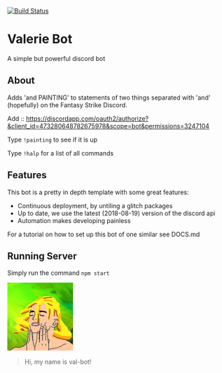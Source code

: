 [![Build Status](https://travis-ci.org/jhburns/val-bot.svg?branch=master)](https://travis-ci.org/jhburns/val-bot)

# Valerie Bot
A simple but powerful discord bot

## About

Adds 'and PAINTING' to statements of two things separated with 'and' (hopefully) on the Fantasy Strike Discord. 

Add :: https://discordapp.com/oauth2/authorize?&client_id=473280648782675978&scope=bot&permissions=3247104

Type `!painting` to see if it is up

Type `!halp` for a list of all commands

## Features
This bot is a pretty in depth template with some great features:
- Continuous deployment, by untiling a glitch packages
- Up to date, we use the latest (2018-08-19) version of the discord api
- Automation makes developing painless

For a tutorial on how to set up this bot of one similar see DOCS.md

## Running Server

Simply run the command `npm start`

<img width="150" src="https://raw.githubusercontent.com/jhburns/val-bot/master/img/profile.jpg">

> Hi, my name is val-bot!
 